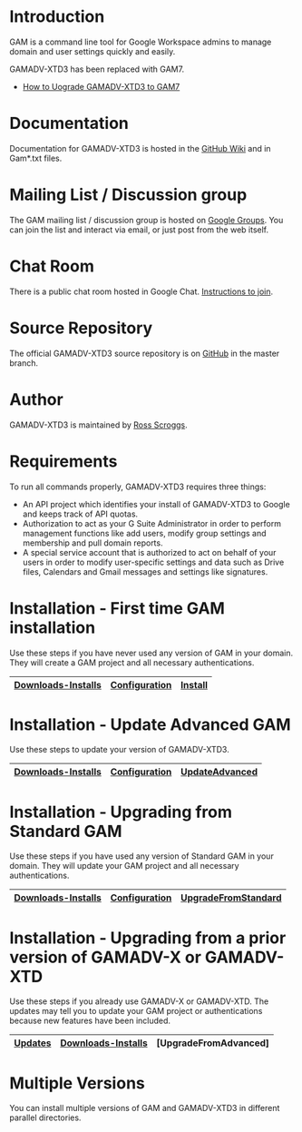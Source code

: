 # Introduction
GAM is a command line tool for Google Workspace admins to manage domain and user settings quickly and easily.

GAMADV-XTD3 has been replaced with GAM7.

* [How to Uograde GAMADV-XTD3 to GAM7](How-to-Upgrade-GAMADV-XTD3-to-GAM7)

# Documentation
Documentation for GAMADV-XTD3 is hosted in the [GitHub Wiki] and in Gam*.txt files.

# Mailing List / Discussion group
The GAM mailing list / discussion group is hosted on [Google Groups].  You can join the list and interact via email, or just post from the web itself.

# Chat Room

There is a public chat room hosted in Google Chat. [Instructions to join](https://github.com/GAM-team/GAM/wiki/GAM-Public-Chat-Room).

# Source Repository
The official GAMADV-XTD3 source repository is on [GitHub] in the master branch.

# Author
GAMADV-XTD3 is maintained by <a href="mailto:ross.scroggs@gmail.com">Ross Scroggs</a>.

# Requirements
To run all commands properly, GAMADV-XTD3 requires three things:
* An API project which identifies your install of GAMADV-XTD3 to Google and keeps track of API quotas.
* Authorization to act as your G Suite Administrator in order to perform management functions like add users, modify group settings and membership and pull domain reports.
* A special service account that is authorized to act on behalf of your users in order to modify user-specific settings and data such as Drive files, Calendars and Gmail messages and settings like signatures.

# Installation - First time GAM installation
Use these steps if you have never used any version of GAM in your domain. They will create a GAM project
and all necessary authentications.

| [Downloads-Installs] | [Configuration] | [Install] |
|    :---:    |      :---:      |   :---:   |

# Installation - Update Advanced GAM
Use these steps to update your version of GAMADV-XTD3.

| [Downloads-Installs] | [Configuration] | [UpdateAdvanced] |
|    :---:    |      :---:      |      :---:       |

# Installation - Upgrading from Standard GAM
Use these steps if you have used any version of Standard GAM in your domain. They will update your GAM project
and all necessary authentications.

| [Downloads-Installs] | [Configuration] | [UpgradeFromStandard] |
|    :---:    |      :---:      |         :---:         |

# Installation - Upgrading from a prior version of GAMADV-X or GAMADV-XTD
Use these steps if you already use GAMADV-X or GAMADV-XTD. The updates may tell you to update your GAM project
or authentications because new features have been included.

| [Updates]  | [Downloads-Installs] | [UpgradeFromAdvanced] |
|   :---:    |    :---:    |         :---:         |

# Multiple Versions
You can install multiple versions of GAM and GAMADV-XTD3 in different parallel directories.

[GAM]: https://github.com/GAM-team/GAM
[GitHub Releases]: https://github.com/GAM-team/GAM/releases
[GitHub]: https://github.com/GAM-team/GAM/tree/master
[GitHub Wiki]: https://github.com/GAM-team/GAM/wiki
[Google Groups]: https://groups.google.com/group/google-apps-manager
[Downloads-Installs]: https://github.com/GAM-team/GAM/wiki/Downloads-Installs
[Configuration]: https://github.com/GAM-team/GAM/wiki/gam.cfg
[Install]: https://github.com/GAM-team/GAM/wiki/How-to-Install-Advanced-GAM
[UpdateAdvanced]: https://github.com/GAM-team/GAM/wiki/How-to-Update-Advanced-GAM
[UpgradeFromStandard]: https://github.com/GAM-team/GAM/wiki/How-to-Upgrade-from-Standard-GAM
[Updates]: https://github.com/GAM-team/GAM/wiki/GAM-Updates
